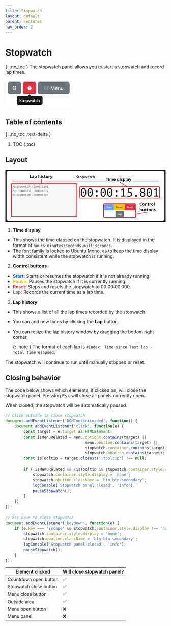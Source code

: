 ```yaml
---
title: Stopwatch
layout: default
parent: Features
nav_order: 2
---
```

# Stopwatch
{: .no_toc }
The stopwatch panel allows you to start a stopwatch and record lap times.

![A screenshot of the stopwatch panel item, highlighted in red and with a tooltip showing with the text "Stopwatch"](/assets/images/docs-Features/stopwatch/panelitem.png)

## Table of contents
{: .no_toc .text-delta }

1. TOC
{:toc}

## Layout
![A screenshot of the stopwatch panel. The time shown is 00:00:15.801. The stopwatch is currently running.](/assets/images/docs-Features/stopwatch/stopwatch.png)

1. **Time display**
 - This shows the time elapsed on the stopwatch. It is displayed in the format of `hours:minutes:seconds.milliseconds`.
 - The font family is locked to Ubuntu Mono, as to keep the time display width consistent while the stopwatch is running.

2. **Control buttons**
 - <span style="color: #0d6efd;">**Start:**</span> Starts or resumes the stopwatch if it is not already running.
 - <span style="color: #ffc107;">**Pause:**</span> Pauses the stopwatch if it is currently running.
 - <span style="color: #dc3545;">**Reset:**</span> Stops and resets the stopwatch to 00:00:00.000.
 - <span style="color: #6c757d;">**Lap:**</span> Records the current time as a lap time.

3. **Lap history**
 - This shows a list of all the lap times recorded by the stopwatch.
 - You can add new times by clicking the **Lap** button.
 - You can resize the lap history window by dragging the bottom right corner.

    {: .note }
    The format of each lap is `#Index: Time since last lap - Total time elapsed`.

The stopwatch will continue to run until manually stopped or reset.

## Closing behavior
The code below shows which elements, if clicked on, will close the stopwatch panel. Pressing <kbd>Esc</kbd> will close all panels currently open.

When closed, the stopwatch will be automatically paused.

```ts
// Click outside to close stopwatch
document.addEventListener('DOMContentLoaded', function() {
    document.addEventListener('click', function(e) {
        const target = e.target as HTMLElement;
        const isMenuRelated = menu.options.contains(target) || 
                                   menu.obutton.contains(target) || 
                                   stopwatch.container.contains(target) || 
                                   stopwatch.obutton.contains(target);
        const isTooltip = target.closest('.tooltip') !== null;

        if (!isMenuRelated && !isTooltip && stopwatch.container.style.display !== 'none') {
            stopwatch.container.style.display = 'none';
            stopwatch.obutton.className = 'btn btn-secondary';
            logConsole('Stopwatch panel closed', 'info');
            pauseStopwatch();
        }
    });
});

// Esc down to close stopwatch
document.addEventListener('keydown', function(e) {
    if (e.key === 'Escape' && stopwatch.container.style.display !== 'none') {
        stopwatch.container.style.display = 'none';
        stopwatch.obutton.className = 'btn btn-secondary';
        logConsole('Stopwatch panel closed', 'info');
        pauseStopwatch();
    }
});
```

| Element clicked | Will close stopwatch panel? |
| --- | --- |
| Countdown open button | ✅ |
| Stopwatch close button | ✅ |
| Menu close button | ✅ |
| Outside area | ✅ |
| Menu open button | ❌ |
| Menu panel | ❌ |